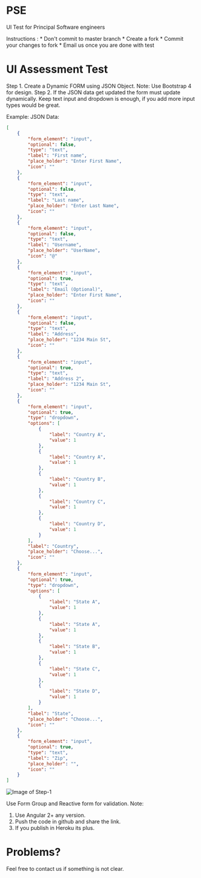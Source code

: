 # PSE
UI Test for Principal Software engineers

Instructions :
    * Don't commit to master branch
    * Create a fork
    * Commit your changes to fork
    * Email us once you are done with test


# UI Assessment Test

Step 1. Create a Dynamic FORM using JSON Object.
Note: Use Bootstrap 4 for design.
Step 2. If the JSON data get updated the form must update dynamically. Keep text input and dropdown is enough, if you add more input types would be great.

Example:
JSON Data:
```json
[
    {
        "form_element": "input",
        "optional": false,
        "type": "text",
        "label": "First name",
        "place_holder": "Enter First Name",
        "icon": ""
    },
    {
        "form_element": "input",
        "optional": false,
        "type": "text",
        "label": "Last name",
        "place_holder": "Enter Last Name",
        "icon": ""
    },
    {
        "form_element": "input",
        "optional": false,
        "type": "text",
        "label": "Username",
        "place_holder": "UserName",
        "icon": "@"
    },
    {
        "form_element": "input",
        "optional": true,
        "type": "text",
        "label": "Email (Optional)",
        "place_holder": "Enter First Name",
        "icon": ""
    },
    {
        "form_element": "input",
        "optional": false,
        "type": "text",
        "label": "Address",
        "place_holder": "1234 Main St",
        "icon": ""
    },
    {
        "form_element": "input",
        "optional": true,
        "type": "text",
        "label": "Address 2",
        "place_holder": "1234 Main St",
        "icon": ""
    },
    {
        "form_element": "input",
        "optional": true,
        "type": "dropdown",
        "options": [
            {
                "label": "Country A",
                "value": 1
            },
            {
                "label": "Country A",
                "value": 1
            },
            {
                "label": "Country B",
                "value": 1
            },
            {
                "label": "Country C",
                "value": 1
            },
            {
                "label": "Country D",
                "value": 1
            }
        ],
        "label": "Country",
        "place_holder": "Choose...",
        "icon": ""
    },
    {
        "form_element": "input",
        "optional": true,
        "type": "dropdown",
        "options": [
            {
                "label": "State A",
                "value": 1
            },
            {
                "label": "State A",
                "value": 1
            },
            {
                "label": "State B",
                "value": 1
            },
            {
                "label": "State C",
                "value": 1
            },
            {
                "label": "State D",
                "value": 1
            }
        ],
        "label": "State",
        "place_holder": "Choose...",
        "icon": ""
    },
    {
        "form_element": "input",
        "optional": true,
        "type": "text",
        "label": "Zip",
        "place_holder": "",
        "icon": ""
    }
]
```

  ![Image of Step-1](https://github.com/ui-test/pse/blob/master/assets/images/input-form.png?raw=true)

Use Form Group and Reactive form for validation.
Note:
1.	Use Angular 2+ any version.
2.	Push the code in github and share the link.
3.	If you publish in Heroku its plus.

# Problems?
Feel free to contact us if something is not clear.

